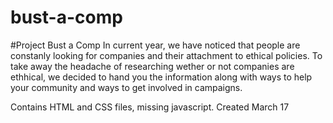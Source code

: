 # bust-a-comp
#Project Bust a Comp
In current year, we have noticed that people are constanly looking for companies and their attachment to ethical policies. To take away the headache of researching wether or not companies are ethhical, we decided to hand you the information along with ways to help your community and ways to get involved in campaigns.

Contains HTML and CSS files, missing javascript.
Created March 17
